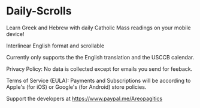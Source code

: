 # Daily-Scrolls
Learn Greek and Hebrew with daily Catholic Mass readings on your mobile device!

Interlinear English format and scrollable

Currently only supports the the English translation and the USCCB calendar.

Privacy Policy: No data is collected except for emails you send for feeback.

Terms of Service (EULA): Payments and Subscriptions will be according to Apple's (for iOS) or Google's (for Android) store policies. 

Support the developers at https://www.paypal.me/Areopagitics
